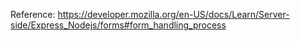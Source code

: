 Reference: https://developer.mozilla.org/en-US/docs/Learn/Server-side/Express_Nodejs/forms#form_handling_process